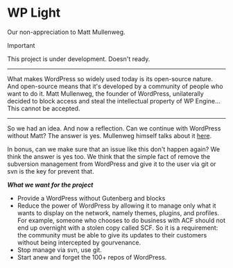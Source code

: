 # WP Light
Our non-appreciation to Matt Mullenweg.

> [!IMPORTANT]  
> This project is under development. Doesn't ready.
___

What makes WordPress so widely used today is its open-source nature. And open-source means that it's developed by a community of people who want to do it. Matt Mullenweg, the founder of WordPress, unilaterally decided to block access and steal the intellectual property of WP Engine... This cannot be accepted.
___

So we had an idea. And now a reflection. Can we continue with WordPress without Matt? The answer is yes. Mullenweg himself talks about it [here](https://wordpress.org/news/2024/10/spoon/).

In bonus, can we make sure that an issue like this don't happen again? We think the answer is yes too. We think that the simple fact of remove the subversion management from WordPress and give it to the user via git or svn is the key for prevent that.


***What we want for the project***
- Provide a WordPress without Gutenberg and blocks
- Reduce the power of WordPress by allowing it to manage only what it wants to display on the network, namely themes, plugins, and profiles. For example, someone who chooses to do business with ACF should not end up overnight with a stolen copy called SCF. So it is a requirement: the community must be able to give its updates to their customers without being intercepted by gourvenance.
- Stop manage via svn, use git.
- Start anew and forget the 100+ repos of WordPress.